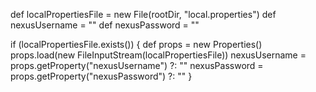 def localPropertiesFile = new File(rootDir, "local.properties")
def nexusUsername = ""
def nexusPassword = ""

if (localPropertiesFile.exists()) {
    def props = new Properties()
    props.load(new FileInputStream(localPropertiesFile))
    nexusUsername = props.getProperty("nexusUsername") ?: ""
    nexusPassword = props.getProperty("nexusPassword") ?: ""
}
